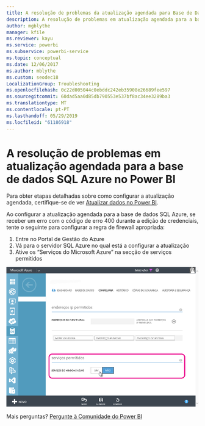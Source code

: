 ```yaml
---
title: A resolução de problemas da atualização agendada para Base de Dados SQL do Azure
description: A resolução de problemas em atualização agendada para a base de dados SQL Azure no Power BI
author: mgblythe
manager: kfile
ms.reviewer: kayu
ms.service: powerbi
ms.subservice: powerbi-service
ms.topic: conceptual
ms.date: 12/06/2017
ms.author: mblythe
ms.custom: seodec18
LocalizationGroup: Troubleshooting
ms.openlocfilehash: 0c22d005044c0ebddc242eb35908e26689fee597
ms.sourcegitcommit: 60dad5aa0d85db790553e537bf8ac34ee3289ba3
ms.translationtype: MT
ms.contentlocale: pt-PT
ms.lasthandoff: 05/29/2019
ms.locfileid: "61186918"
---
```

# <a name="troubleshooting-scheduled-refresh-for-azure-sql-databases-in-power-bi"></a>A resolução de problemas em atualização agendada para a base de dados SQL Azure no Power BI
Para obter etapas detalhadas sobre como configurar a atualização agendada, certifique-se de ver [Atualizar dados no Power BI](refresh-data.md).

Ao configurar a atualização agendada para a base de dados SQL Azure, se receber um erro com o código de erro 400 durante a edição de credenciais, tente o seguinte para configurar a regra de firewall apropriada:

1. Entre no Portal de Gestão do Azure
2. Vá para o servidor SQL Azure no qual está a configurar a atualização
3. Ative os “Serviços do Microsoft Azure” na secção de serviços permitidos

![Serviços permitidos do Azure](media/service-admin-troubleshooting-scheduled-refresh-azure-sql-databases/azurerefresh.png)  

Mais perguntas? [Pergunte à Comunidade do Power BI](http://community.powerbi.com/)

